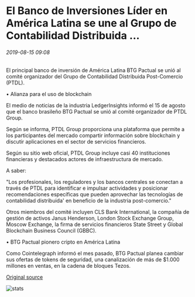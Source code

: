 # El Banco de Inversiones Líder en América Latina se une al Grupo de Contabilidad Distribuida ...

###### 2019-08-15 09:08

El principal banco de inversión de América Latina BTG Pactual se unió al comité organizador del Grupo de Contabilidad Distribuida Post-Comercio (PTDL).

• Alianza para el uso de blockchain

El medio de noticias de la industria LedgerInsights informó el 15 de agosto que el banco brasileño BTG Pactual se unió al comité organizador de PTDL Group.

Según se informa, PTDL Group proporciona una plataforma que permite a los participantes del mercado compartir información sobre blockchain y discutir aplicaciones en el sector de servicios financieros.

Según su sitio web oficial, PTDL Group incluye casi 40 instituciones financieras y destacados actores de infraestructura de mercado.

A saber:

"Los profesionales, los reguladores y los bancos centrales se conectan a través de PTDL para identificar e impulsar actividades y posicionar recomendaciones específicas que pueden aprovechar las tecnologías de contabilidad distribuida' en beneficio de la industria post-comercio."

Otros miembros del comité incluyen CLS Bank International, la compañía de gestión de activos Janus Henderson, London Stock Exchange Group, Moscow Exchange, la firma de servicios financieros State Street y Global Blockchain Business Council (GBBC).

• BTG Pactual pionero cripto en América Latina

Como Cointelegraph informó el mes pasado, BTG Pactual planea cambiar sus ofertas de tokens de seguridad, una canalización de más de $1.000 millones en ventas, en la cadena de bloques Tezos.

[Original source](https://cointelegraph.com/news/leading-latin-america-investment-bank-joins-distributed-ledger-group)

![stats](https://c.statcounter.com/11760860/0/a89fa40b/1/ "stats")